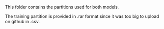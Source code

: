 This folder contains the partitions used for both models.

The training partition is provided in .rar format since it was too big to upload on github in .csv.
